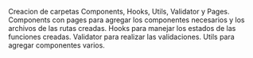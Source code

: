Creacion de carpetas Components, Hooks, Utils, Validator y Pages.
Components con pages para agregar los componentes necesarios y los archivos de las rutas creadas.
Hooks para manejar los estados de las funciones creadas.
Validator para realizar las validaciones.
Utils para agregar componentes varios.
